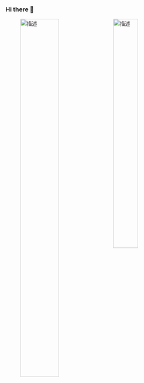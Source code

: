 ### Hi there 👋

<!--
**peterzgy/peterzgy** is a ✨ _special_ ✨ repository because its `README.md` (this file) appears on your GitHub profile.

Here are some ideas to get you started:

- 🔭 I’m currently working on ...
- 🌱 I’m currently learning ...
- 👯 I’m looking to collaborate on ...
- 🤔 I’m looking for help with ...
- 💬 Ask me about ...
- 📫 How to reach me: ...
- 😄 Pronouns: ...
- ⚡ Fun fact: ...
-->
<!--
![Anurag's GitHub stats](https://github-readme-stats.vercel.app/api?username=peterzgy&show_icons=true&theme=radical)
[![Top Langs](https://github-readme-stats.vercel.app/api/top-langs/?username=peterzgy&layout=compact&theme=radical)](https://github.com/peterzgy/github-readme-stats)
-->
<figure class="third">
<img  align="left" src="https://github-readme-stats.vercel.app/api?username=peterzgy&show_icons=true&theme=radical" alt="描述" width=50%><img align="right" src="https://github-readme-stats.vercel.app/api/top-langs/?username=peterzgy&layout=compact&theme=radical" alt="描述" width=40%>
</figure>
